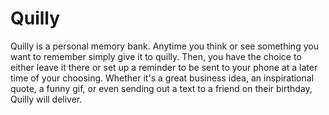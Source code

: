 # Quilly

Quilly is a personal memory bank. Anytime you think or see something you want to remember simply give it to quilly. Then, you have the choice to either leave it there or set up a reminder to be sent to your phone at a later time of your choosing. Whether it's a great business idea, an inspirational quote, a funny gif, or even sending out a text to a friend on their birthday, Quilly will deliver.


